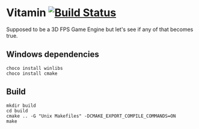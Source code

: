 # Vitamin [![Build Status](https://travis-ci.com/IvanMacek/vitamin.svg?branch=main)](https://travis-ci.com/IvanMacek/vitamin)

Supposed to be a 3D FPS Game Engine but let's see if any of that becomes true.

## Windows dependencies

    choco install winlibs  
    choco install cmake  

## Build

    mkdir build  
    cd build  
    cmake .. -G "Unix Makefiles" -DCMAKE_EXPORT_COMPILE_COMMANDS=ON  
    make  
